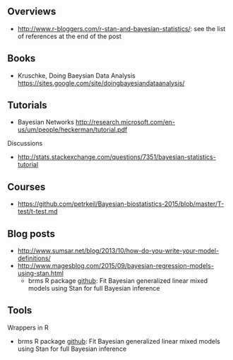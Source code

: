 ## Overviews

* http://www.r-bloggers.com/r-stan-and-bayesian-statistics/: see the list of references at the end of the post

## Books

* Kruschke, Doing Baeysian Data Analysis https://sites.google.com/site/doingbayesiandataanalysis/

## Tutorials

* Bayesian Networks http://research.microsoft.com/en-us/um/people/heckerman/tutorial.pdf

Discussions

* http://stats.stackexchange.com/questions/7351/bayesian-statistics-tutorial

## Courses

* https://github.com/petrkeil/Bayesian-biostatistics-2015/blob/master/T-test/t-test.md

## Blog posts

* http://www.sumsar.net/blog/2013/10/how-do-you-write-your-model-definitions/
* http://www.magesblog.com/2015/09/bayesian-regression-models-using-stan.html
    * brms R package [github](https://github.com/paul-buerkner/brms): Fit Bayesian generalized linear mixed models using Stan for full Bayesian inference

## Tools

Wrappers in R

* brms R package [github](https://github.com/paul-buerkner/brms): Fit Bayesian generalized linear mixed models using Stan for full Bayesian inference
